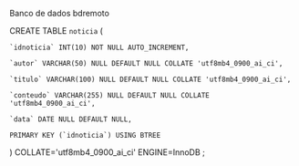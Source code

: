 Banco de dados bdremoto

CREATE TABLE `noticia` (

	`idnoticia` INT(10) NOT NULL AUTO_INCREMENT,
 
	`autor` VARCHAR(50) NULL DEFAULT NULL COLLATE 'utf8mb4_0900_ai_ci',
 
	`titulo` VARCHAR(100) NULL DEFAULT NULL COLLATE 'utf8mb4_0900_ai_ci',
 
	`conteudo` VARCHAR(255) NULL DEFAULT NULL COLLATE 'utf8mb4_0900_ai_ci',
 
	`data` DATE NULL DEFAULT NULL,
 
	PRIMARY KEY (`idnoticia`) USING BTREE
 
)
COLLATE='utf8mb4_0900_ai_ci'
ENGINE=InnoDB
;
